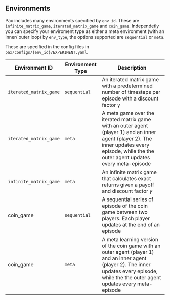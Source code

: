 ## Environments 

Pax includes many environments specified by `env_id`. These are `infinite_matrix_game`, `iterated_matrix_game` and `coin_game`. Independetly you can specify your enviroment type as either a meta environment (with an inner/ outer loop) by `env_type`, the options supported are `sequential` or `meta`.

These are specified in the config files in `pax/configs/{env_id}/EXPERIMENT.yaml`. 

| Environment ID | Environment Type | Description |
| ----------- | ----------- | ----------- |
|`iterated_matrix_game`| `sequential`      | An iterated matrix game with a predetermined number of timesteps per episode with a discount factor $\gamma$         |
|`iterated_matrix_game` | `meta`    | A meta game over the iterated matrix game with an outer agent (player 1) and an inner agent (player 2). The inner updates every episode, while the the outer agent updates every meta-episode |
|`infinite_matrix_game` | `meta`| An infinite matrix game that calculates exact returns given a payoff and discount factor $\gamma$       |
|coin_game | `sequential`    | A sequential series of episode of the coin game between two players. Each player updates at the end of an episode|
|coin_game | `meta`    | A meta learning version of the coin game with an outer agent (player 1) and an inner agent (player 2). The inner updates every episode, while the the outer agent updates every meta-episode|
